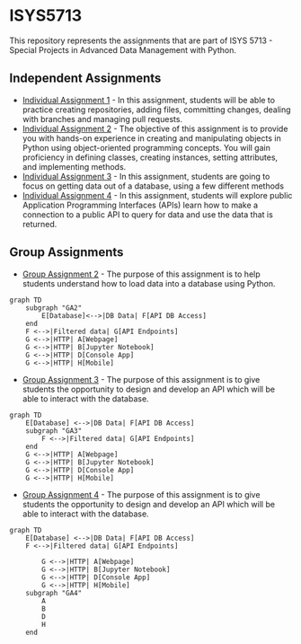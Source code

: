 # ISYS5713

This repository represents the assignments that are part of ISYS 5713 - Special Projects in Advanced Data Management with Python.


## Independent Assignments
* [Individual Assignment 1](assignments/Ind_Assignment_1_Getting_into_Git.md) - 
In this assignment, students will be able to practice creating repositories, adding files, committing changes, dealing with branches and managing pull requests.
* [Individual Assignment 2](assignments/Ind_Assignment_2_Object_Orientation.ipynb) - 
The objective of this assignment is to provide you with hands-on experience in creating and manipulating objects in Python using object-oriented programming concepts. You will gain proficiency in defining classes, creating instances, setting attributes, and implementing methods.
* [Individual Assignment 3](assignments/Ind_Assignment_3_Querying_Data.ipynb) - In this assignment, students are going to focus on getting data out of a database, using a few different methods
* [Individual Assignment 4](assignments/Ind_Assignment_4_Using_an_API.ipynb) - In this assignment, students will explore public Application Programming Interfaces (APIs) learn how to make a connection to a public API to query for data and use the data that is returned. 
  
## Group Assignments

* [Group Assignment 2](assignments/Group_Assignment_2_Loading_Data.md) - The purpose of this assignment is to help students understand how to load data into a database using Python.

```mermaid
graph TD
    subgraph "GA2"
        E[Database]<-->|DB Data| F[API DB Access]
    end
    F <-->|Filtered data| G[API Endpoints]
    G <-->|HTTP| A[Webpage]
    G <-->|HTTP| B[Jupyter Notebook]
    G <-->|HTTP| D[Console App]
    G <-->|HTTP| H[Mobile]
```
* [Group Assignment 3](assignments/Group_Assignment_3_Creating_the_API.md) - The purpose of this assignment is to give students the opportunity to design and develop an API which will be able to interact with the database.

```mermaid
graph TD
    E[Database] <-->|DB Data| F[API DB Access]
    subgraph "GA3"
        F <-->|Filtered data| G[API Endpoints]    
    end
    G <-->|HTTP| A[Webpage]
    G <-->|HTTP| B[Jupyter Notebook]
    G <-->|HTTP| D[Console App]
    G <-->|HTTP| H[Mobile]
```

* [Group Assignment 4](assignments/Group_Assignment_4_Putting_front-end_on_the_API.md) - The purpose of this assignment is to give students the opportunity to design and develop an API which will be able to interact with the database.


```mermaid
graph TD
    E[Database] <-->|DB Data| F[API DB Access]
    F <-->|Filtered data| G[API Endpoints]    
    
        G <-->|HTTP| A[Webpage]
        G <-->|HTTP| B[Jupyter Notebook]
        G <-->|HTTP| D[Console App]
        G <-->|HTTP| H[Mobile]
    subgraph "GA4"
        A
        B
        D
        H
    end
```


  